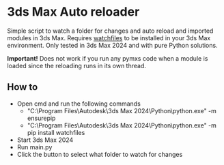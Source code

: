 # 3ds Max Auto reloader

Simple script to watch a folder for changes and auto reload and imported modules in 3ds Max. Requires [watchfiles](https://github.com/samuelcolvin/watchfiles) to be installed in your 3ds Max environment. Only tested in 3ds Max 2024 and with pure Python solutions.

**Important!** Does not work if you run any pymxs code when a module is loaded since the reloading runs in its own thread.

## How to
* Open cmd and run the following commands
    * "C:\Program Files\Autodesk\3ds Max 2024\Python\python.exe" -m ensurepip
    * "C:\Program Files\Autodesk\3ds Max 2024\Python\python.exe" -m pip install watchfiles
* Start 3ds Max 2024
* Run main.py
* Click the button to select what folder to watch for changes
